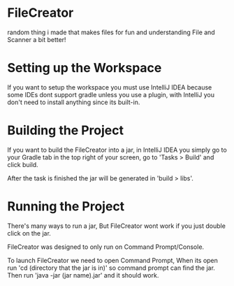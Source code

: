 # FileCreator
random thing i made that makes files for fun and understanding File and Scanner a bit better!

# Setting up the Workspace
If you want to setup the workspace you must use IntelliJ IDEA because some IDEs dont support gradle unless you use a plugin, with IntelliJ you don't need to install anything since its built-in.

# Building the Project
If you want to build the FileCreator into a jar, in IntelliJ IDEA you simply go to your Gradle tab in the top right of your screen, go to 'Tasks > Build' and click build.

After the task is finished the jar will be generated in 'build > libs'.

# Running the Project
There's many ways to run a jar, But FileCreator wont work if you just double click on the jar.

FileCreator was designed to only run on Command Prompt/Console.

To launch FileCreator we need to open Command Prompt, When its open run 'cd (directory that the jar is in)' so command prompt can find the jar.
Then run 'java -jar (jar name).jar' and it should work.

